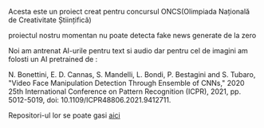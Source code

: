 Acesta este un proiect creat pentru concursul ONCS(Olimpiada Națională de Creativitate Științifică)

proiectul nostru momentan nu poate detecta fake news generate de la zero 

Noi am antrenat AI-urile pentru text si audio dar pentru cel de imagini am folosti un AI pretrained de :

N. Bonettini, E. D. Cannas, S. Mandelli, L. Bondi, P. Bestagini and S. Tubaro, "Video Face Manipulation Detection Through Ensemble of CNNs," 2020 25th International Conference on Pattern Recognition (ICPR), 2021, pp. 5012-5019, doi: 10.1109/ICPR48806.2021.9412711.

Repositori-ul lor se poate gasi [aici](https://github.com/polimi-ispl/icpr2020dfdc?tab=readme-ov-file)
